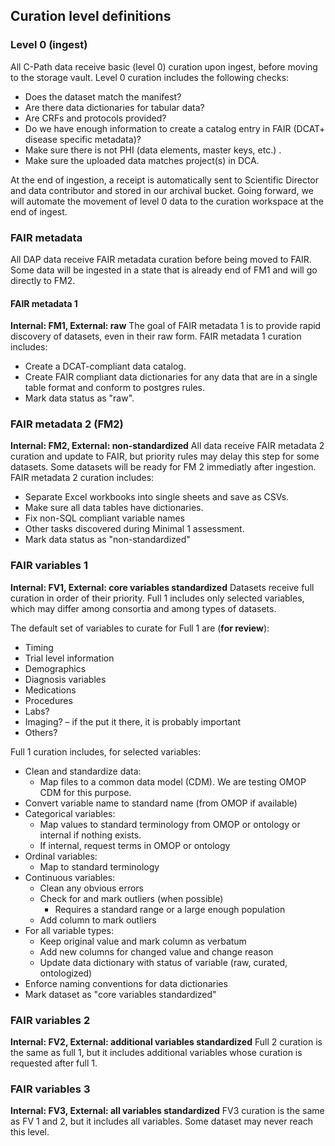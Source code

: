 ## Curation level definitions
### Level 0 (ingest)
All C-Path data receive basic (level 0) curation upon ingest, before moving to the storage vault. Level 0 curation includes the following checks:

- Does the dataset match the manifest? 
- Are there data dictionaries for tabular data? 
- Are CRFs and protocols provided? 
- Do we have enough information to create a catalog entry in FAIR (DCAT+ disease specific metadata)?
- Make sure there is not PHI (data elements, master keys, etc.)  .
- Make sure the uploaded data matches project(s) in DCA.

At the end of ingestion, a receipt is automatically sent to Scientific Director and data contributor and stored in our archival bucket.
Going forward, we will automate the movement of level 0 data to the curation workspace at the end of ingest.

### FAIR metadata
All DAP data receive FAIR metadata curation before being moved to FAIR. Some data will be ingested in a state that is already end of FM1 and will go directly to FM2.
#### FAIR metadata 1
**Internal: FM1, External: raw**
The goal of FAIR metadata 1 is to provide rapid discovery of datasets, even in their raw form. FAIR metadata 1 curation includes:
- Create a DCAT-compliant data catalog. 
- Create FAIR compliant data dictionaries for any data that are in a single table format and conform to postgres rules.
- Mark data status as "raw".

### FAIR metadata 2 (FM2)
**Internal: FM2, External: non-standardized**
All data receive FAIR metadata 2 curation and update to FAIR, but priority rules may delay this step for some datasets. Some datasets will be ready for FM 2 immediatly after ingestion. FAIR metadata 2 curation includes:
- Separate Excel workbooks into single sheets and save as CSVs.
- Make sure all data tables have dictionaries.
- Fix non-SQL compliant variable names
- Other tasks discovered during Minimal 1 assessment. 
- Mark data status as "non-standardized"

### FAIR variables 1
**Internal: FV1, External: core variables standardized**
Datasets receive full curation in order of their priority. Full 1 includes only selected variables, which may differ among consortia and among  types of datasets.

The default set of variables to curate for Full 1 are (**for review**): 
- Timing 
- Trial level information 
- Demographics 
- Diagnosis variables 
- Medications 
- Procedures  
- Labs? 
- Imaging? – if the put it there, it is probably important 
- Others? 

Full 1 curation includes, for selected variables:
- Clean and standardize data: 
   - Map files to a common data model (CDM). We are testing OMOP CDM for this purpose.
- Convert variable name to standard name (from OMOP if available) 
- Categorical variables: 
   - Map values to standard terminology from OMOP or ontology or internal if nothing exists. 
   - If internal, request terms in OMOP or ontology 
- Ordinal variables: 
   - Map to standard terminology 
- Continuous variables: 
   - Clean any obvious errors 
   - Check for and mark outliers (when possible) 
      - Requires a standard range or a large enough population 
   - Add column to mark outliers 
- For all variable types: 
   - Keep original value and mark column as verbatum 
   - Add new columns for changed value and change reason 
   - Update data dictionary with status of variable (raw, curated, ontologized) 
- Enforce naming conventions for data dictionaries 
- Mark dataset as "core variables standardized"

### FAIR variables 2
**Internal: FV2, External: additional variables standardized**
Full 2 curation is the same as full 1, but it includes additional variables whose curation is requested after full 1.

### FAIR variables 3
**Internal: FV3, External: all variables standardized**
FV3 curation is the same as FV 1 and 2, but it includes all variables. Some dataset may never reach this level.

